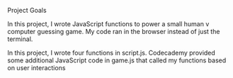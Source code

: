 Project Goals

In this project, I wrote JavaScript functions to power a small human v computer guessing game. My code ran in the browser instead of just the terminal.

In this project, I wrote four functions in script.js. Codecademy provided some additional JavaScript code in game.js that called my functions based on user interactions
